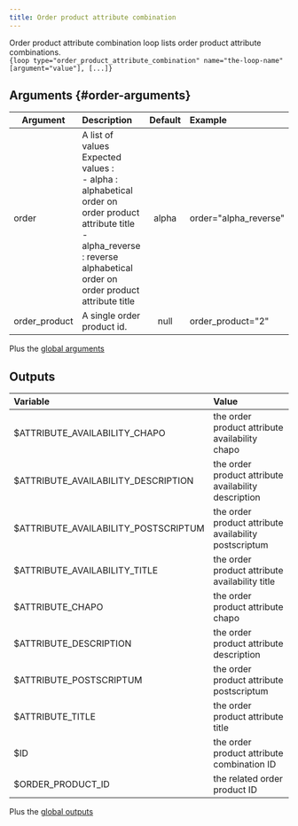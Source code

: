```yaml
---
title: Order product attribute combination
---
```


Order product attribute combination loop lists order product attribute combinations.  
`{loop type="order_product_attribute_combination" name="the-loop-name" [argument="value"], [...]}`

## Arguments {#order-arguments}

| Argument         | Description                                                                                                                                                                                      | Default | Example               |
|------------------|:-------------------------------------------------------------------------------------------------------------------------------------------------------------------------------------------------|:-------:|:----------------------|
| order            | A list of values <br/> Expected values : <br/> - alpha : alphabetical order on order product attribute title <br/> - alpha_reverse : reverse alphabetical order on order product attribute title |  alpha  | order="alpha_reverse" |
| order_product    | A single order product id.                                                                                                                                                                       |  null   | order_product="2"     |

Plus the [global arguments](./global_arguments)

## Outputs

| Variable                             | Value                                                 |
|:-------------------------------------|:------------------------------------------------------|
| $ATTRIBUTE_AVAILABILITY_CHAPO        | the order product attribute availability chapo        |
| $ATTRIBUTE_AVAILABILITY_DESCRIPTION  | the order product attribute availability description  |
| $ATTRIBUTE_AVAILABILITY_POSTSCRIPTUM | the order product attribute availability postscriptum |
| $ATTRIBUTE_AVAILABILITY_TITLE        | the order product attribute availability title        |
| $ATTRIBUTE_CHAPO                     | the order product attribute chapo                     |
| $ATTRIBUTE_DESCRIPTION               | the order product attribute description               |
| $ATTRIBUTE_POSTSCRIPTUM              | the order product attribute postscriptum              |
| $ATTRIBUTE_TITLE                     | the order product attribute title                     |
| $ID                                  | the order product attribute combination ID            |
| $ORDER_PRODUCT_ID                    | the related order product ID                          |

Plus the [global outputs](./global_outputs)
